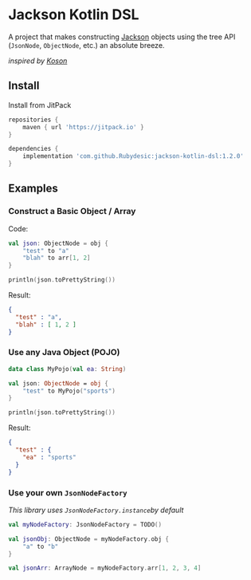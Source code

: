 # Jackson Kotlin DSL

A project that makes constructing [Jackson](https://github.com/FasterXML/jackson-databind) 
objects using the tree API (`JsonNode`, `ObjectNode`, etc.) an absolute breeze.

*inspired by [Koson](https://github.com/lectra-tech/koson)*

## Install

Install from JitPack

```groovy
repositories {
    maven { url 'https://jitpack.io' }
}

dependencies {
    implementation 'com.github.Rubydesic:jackson-kotlin-dsl:1.2.0'
}
```

## Examples

### Construct a Basic Object / Array

Code:

```kotlin
val json: ObjectNode = obj {
    "test" to "a"
    "blah" to arr[1, 2]
}

println(json.toPrettyString())
```

Result:

```json
{
  "test" : "a",
  "blah" : [ 1, 2 ]
}
```

### Use any Java Object (POJO)

```kotlin
data class MyPojo(val ea: String)

val json: ObjectNode = obj {
    "test" to MyPojo("sports")
}

println(json.toPrettyString())
```


Result: 
```json
{
  "test" : {
    "ea" : "sports"
  }
}
```

### Use your own `JsonNodeFactory`

*This library uses `JsonNodeFactory.instance`by default*

```kotlin
val myNodeFactory: JsonNodeFactory = TODO()

val jsonObj: ObjectNode = myNodeFactory.obj { 
    "a" to "b"
}

val jsonArr: ArrayNode = myNodeFactory.arr[1, 2, 3, 4]

```
